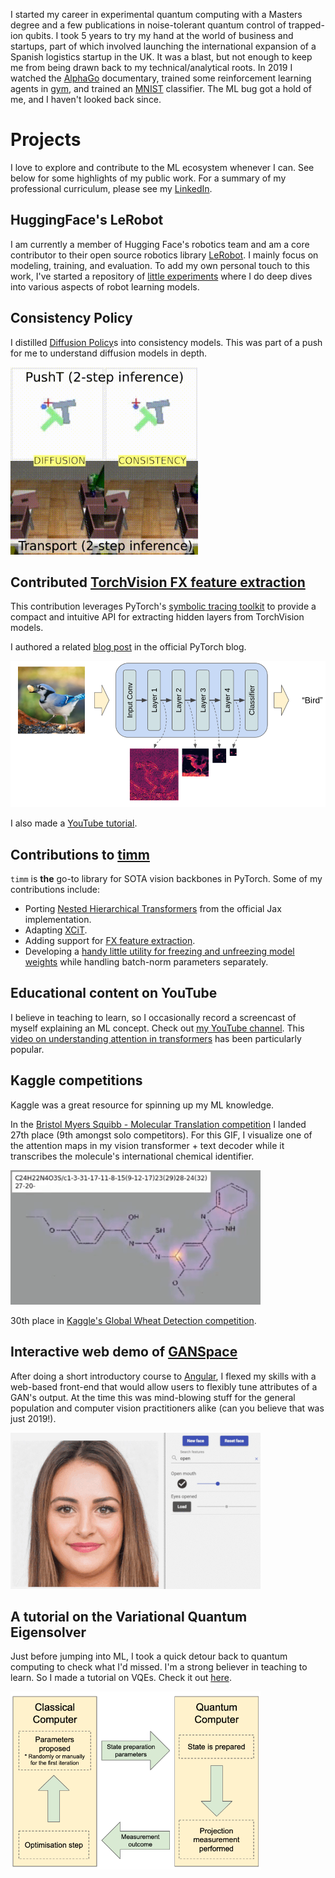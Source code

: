 I started my career in experimental quantum computing with a Masters degree and a few publications in noise-tolerant quantum control of trapped-ion qubits. I took 5 years to try my hand at the world of business and startups, part of which involved launching the international expansion of a Spanish logistics startup in the UK. It was a blast, but not enough to keep me from being drawn back to my technical/analytical roots. In 2019 I watched the [AlphaGo](https://www.youtube.com/watch?v=WXuK6gekU1Y) documentary, trained some reinforcement learning agents in [gym](https://www.gymlibrary.dev/), and trained an [MNIST](https://en.wikipedia.org/wiki/MNIST_database) classifier. The ML bug got a hold of me, and I haven't looked back since.

# Projects

I love to explore and contribute to the ML ecosystem whenever I can. See below for some highlights of my public work. For a summary of my professional curriculum, please see my [LinkedIn](https://www.linkedin.com/in/alexander-soare-996145a7/).

## HuggingFace's LeRobot

I am currently a member of Hugging Face's robotics team and am a core contributor to their open source robotics library [LeRobot](https://github.com/huggingface/lerobot). I mainly focus on modeling, training, and evaluation. To add my own personal touch to this work, I've started a repository of [little experiments](https://github.com/alexander-soare/little_experiments) where I do deep dives into various aspects of robot learning models.

## Consistency Policy

I distilled [Diffusion Policy](https://diffusion-policy.cs.columbia.edu/)s into consistency models. This was part of a push for me to understand diffusion models in depth.

<img src=".images/consistency_policy.gif" style="width:300px">

## Contributed [TorchVision FX feature extraction](https://pytorch.org/vision/stable/feature_extraction.html)

This contribution leverages PyTorch's [symbolic tracing toolkit](https://pytorch.org/docs/stable/fx.html) to provide a compact and intuitive API for extracting hidden layers from TorchVision models.

I authored a related [blog post](https://pytorch.org/blog/FX-feature-extraction-torchvision/) in the official PyTorch blog.

![](.images/fx.png)

I also made a [YouTube tutorial](https://www.youtube.com/watch?v=QRQBTkCLpFY).

## Contributions to [timm](https://github.com/huggingface/pytorch-image-models)

`timm` is **the** go-to library for SOTA vision backbones in PyTorch. Some of my contributions include:

- Porting [Nested Hierarchical Transformers](https://github.com/google-research/nested-transformer) from the official Jax implementation.
- Adapting [XCiT](https://github.com/facebookresearch/xcit).
- Adding support for [FX feature extraction](https://pytorch.org/vision/stable/feature_extraction.html).
- Developing a [handy little utility for freezing and unfreezing model weights](https://github.com/huggingface/pytorch-image-models/blob/8a713b09e5ee917a4b2379738d4f2afefc64e276/timm/utils/model.py#L106-L222) while handling batch-norm parameters separately.

## Educational content on YouTube

I believe in teaching to learn, so I occasionally record a screencast of myself explaining an ML concept. Check out [my YouTube channel](https://www.youtube.com/@alex-ai7517). This [video on understanding attention in transformers](https://www.youtube.com/watch?v=H-4bmOxiKyU) has been particularly popular.

## Kaggle competitions

Kaggle was a great resource for spinning up my ML knowledge.

In the [Bristol Myers Squibb - Molecular Translation competition](https://www.kaggle.com/c/bms-molecular-translation/overview) I landed 27th place (9th amongst solo competitors). For this GIF, I visualize one of the attention maps in my vision transformer + text decoder while it transcribes the molecule's international chemical identifier.

<img src=".images/molecule.gif" style="width:400px">

30th place in [Kaggle's Global Wheat Detection competition](https://www.kaggle.com/c/global-wheat-detection).

## Interactive web demo of [GANSpace](https://arxiv.org/abs/2004.02546)

After doing a short introductory course to [Angular](https://angular.io/), I flexed my skills with a web-based front-end that would allow users to flexibly tune attributes of a GAN's output. At the time this was mind-blowing stuff for the general population and computer vision practitioners alike (can you believe that was just 2019!).

<img src=".images/ganspace.gif" style="width:400px">

## A tutorial on the Variational Quantum Eigensolver

Just before jumping into ML, I took a quick detour back to quantum computing to check what I'd missed. I'm a strong believer in teaching to learn. So I made a tutorial on VQEs. Check it out [here](https://github.com/alexander-soare/framework-agnostic-vqe-tutorial).

<img src=".images/vqe.png" style="width:400px">
